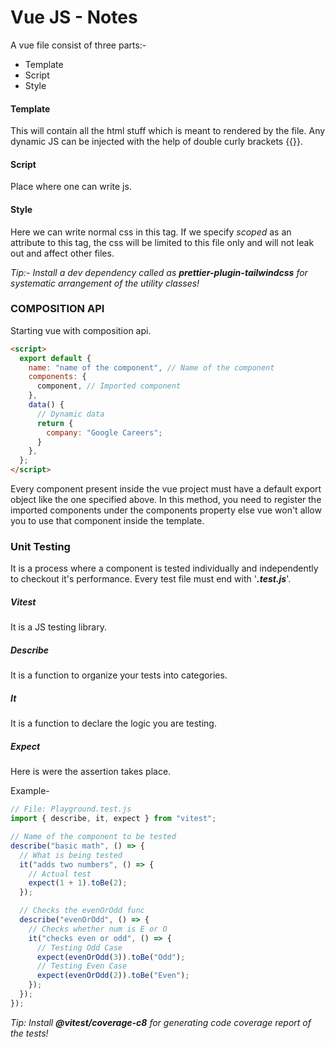 # Vue JS - Notes

A vue file consist of three parts:-

- Template
- Script
- Style

#### Template

This will contain all the html stuff which is meant to rendered by the file. Any dynamic JS can be injected with the help of double curly brackets {{}}.

#### Script

Place where one can write js.

#### Style

Here we can write normal css in this tag. If we specify _scoped_ as an attribute to this tag, the css will be limited to this file only and will not leak out and affect other files.

_Tip:- Install a dev dependency called as **prettier-plugin-tailwindcss** for systematic arrangement of the utility classes!_

### COMPOSITION API

Starting vue with composition api.

```html
<script>
  export default {
    name: "name of the component", // Name of the component
    components: {
      component, // Imported component
    },
    data() {
      // Dynamic data
      return {
        company: "Google Careers";
      }
    },
  };
</script>
```

Every component present inside the vue project must have a default export object like the one specified above. In this method, you need to register the imported components under the components property else vue won't allow you to use that component inside the template.

### Unit Testing

It is a process where a component is tested individually and independently to checkout it's performance. Every test file must end with '**_.test.js_**'.

##### Vitest

It is a JS testing library.

##### Describe

It is a function to organize your tests into categories.

##### It

It is a function to declare the logic you are testing.

##### Expect

Here is were the assertion takes place.

Example-

```js
// File: Playground.test.js
import { describe, it, expect } from "vitest";

// Name of the component to be tested
describe("basic math", () => {
  // What is being tested
  it("adds two numbers", () => {
    // Actual test
    expect(1 + 1).toBe(2);
  });

  // Checks the evenOrOdd func
  describe("evenOrOdd", () => {
    // Checks whether num is E or O
    it("checks even or odd", () => {
      // Testing Odd Case
      expect(evenOrOdd(3)).toBe("Odd");
      // Testing Even Case
      expect(evenOrOdd(2)).toBe("Even");
    });
  });
});
```

_Tip: Install **@vitest/coverage-c8** for generating code coverage report of the tests!_
